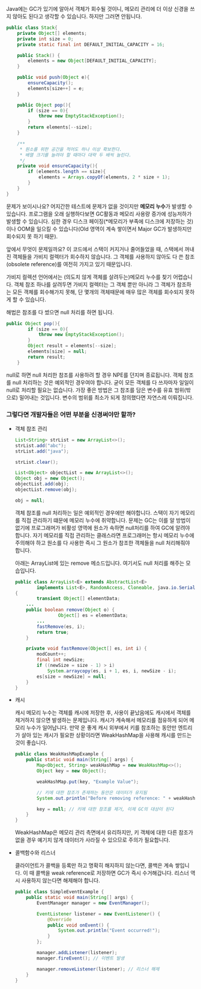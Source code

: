 Java에는 GC가 있기에 알아서 객체가 회수될 것이니, 메모리 관리에 더 이상 신경을 쓰지 않아도 된다고 생각할 수 있습니다. 하지만 그러면 안됩니다.

```java
public class Stack{
    private Object[] elements;
    private int size = 0;
    private static final int DEFAULT_INITIAL_CAPACITY = 16;

    public Stack() {
        elements = new Object[DEFAULT_INITIAL_CAPACITY];
    }

    public void push(Object e){
        ensureCapacity();
        elements[size++] = e;
    }

    public Object pop(){
        if (size == 0){
            throw new EmptyStackException();
        }
        return elements[--size];
    }

    /**
     * 원소를 위한 공간을 적어도 하나 이상 확보한다.
     * 배열 크기를 늘려야 할 때마다 대략 두 배씩 늘린다.
     */
    private void ensureCapacity(){
        if (elements.length == size){
            elements = Arrays.copyOf(elements, 2 * size + 1);
        }
    }
}
```

문제가 보이시나요? 어지간한 테스트에 문제가 없을 것이지만 **메모리 누수**가 발생할 수 있습니다. 프로그램을 오래 실행하다보면 GC활동과 메모리 사용량 증가에 성능저하가 발생할 수 있습니다. 심한 경우 디스크 페이징(*메모리가 부족에 디스크에 저장하는 것)이나 OOM을 일으킬 수 있습니다(Old 영역이 계속 쌓이면서 Major GC가 발생하지만 회수되지 못 하기 때문).

앞에서 무엇이 문제일까요? 이 코드에서 스택이 커지거나 줄어들었을 때, 스택에서 꺼내진 객체들을 가비지 컬렉터가 회수하지 않습니다. 그 객체를 사용하지 않아도 다 쓴 참조(obsolete reference)를 여전히 가지고 있기 때문입니다.

가비지 컬렉션 언어에서는 (의도치 않게 객체를 살려두는)메모리 누수를 찾기 어렵습니다. 객체 참조 하나를 살려두면 가비지 컬렉터는 그 객체 뿐만 아니라 그 객체가 참조하는 모든 객체를 회수해가지 못해, 단 몇개의 객체때문에 매우 많은 객체를 회수되지 못하게 할 수 있습니다.

해법은 참조를 다 썼으면 null 처리를 하면 됩니다.

```java
public Object pop(){
        if (size == 0){
            throw new EmptyStackException();
        }
        Object result = elements[--size];
        elements[size] = null;
        return result;
    }
```

null로 하면 null 처리한 참조를 사용하려 할 경우 NPE를 던지며 종료됩니다. 객체 참조를 null 처리하는 것은 예외적인 경우여야 합니다. 굳이 모든 객체를 다 쓰자마자 일일이 null로 처리할 필요는 없습니다. 가장 좋은 방법은 그 참조를 담은 변수를 유효 범위(밖으로) 밀어내는 것입니다. 변수의 범위를 최소가 되게 정의했다면 자연스레 이뤄집니다. 

### 그렇다면 개발자들은 어떤 부분을 신경써야만 할까?

- 객체 참조 관리
    
    ```java
    List<String> strList = new ArrayList<>();
    strList.add("abc");
    strList.add("java");
    
    strList.clear();
    
    List<Object> objectList = new ArrayList<>();
    Object obj = new Object();
    objectList.add(obj);
    objectList.remove(obj);
    
    obj = null;
    ```
    
    객체 참조를 null 처리하는 일은 예외적인 경우에만 해야합니다. 스택이 자기 메모리를 직접 관리하기 떄문에 메모리 누수에 취약합니다. 문제는 GC는 이를 알 방법이 없기에 프로그래머가 비활성 영역에 원소가 속하면 null처리를 하여 GC에 알려야 합니다. 자기 메모리를 직접 관리하는 클래스라면 프로그래머는 항시 메모리 누수에 주의해야 하고 원소를 다 사용한 즉시 그 원소가 참조한 객체들을 null 처리해줘야 합니다. 
    
    아래는 ArrayList에 있는 remove 메소드입니다. 여기서도 null 처리를 해주는 모습입니다.
    
    ```java
    public class ArrayList<E> extends AbstractList<E>
            implements List<E>, RandomAccess, Cloneable, java.io.Serializable
    {
    		transient Object[] elementData;
        ... 
        public boolean remove(Object o) {
    				Object[] es = elementData;
            ... 
            fastRemove(es, i);
            return true;
        }
    
        private void fastRemove(Object[] es, int i) {
            modCount++;
            final int newSize;
            if ((newSize = size - 1) > i)
                System.arraycopy(es, i + 1, es, i, newSize - i);
            es[size = newSize] = null;
        }
    }
    ```
    
- 캐시
    
    캐시 메모리 누수는 객체를 캐시에 저장한 후, 사용이 끝났음에도 캐시에서 객체를 제거하지 않으면 발생하는 문제입니다. 캐시가 계속해서 메모리를 점유하게 되어 메모리 누수가 일어납니다. 만약 운 좋게 캐시 외부에서 키를 참조하는 동안만 엔트리가 살아 있는 캐시가 필요한 상황이라면 WeakHashMap을 사용해 캐시를 만드는 것이 좋습니다.
    
    ```java
    public class WeakHashMapExample {
        public static void main(String[] args) {
            Map<Object, String> weakHashMap = new WeakHashMap<>();
            Object key = new Object();
    
            weakHashMap.put(key, "Example Value");
    
            // 키에 대한 참조가 존재하는 동안은 데이터가 유지됨
            System.out.println("Before removing reference: " + weakHashMap.containsKey(key));
    
            key = null; // 키에 대한 참조를 제거, 이제 GC의 대상이 된다
        }
    }
    ```
    
    WeakHashMap은 메모리 관리 측면에서 유리하지만, 키 객체에 대한 다른 참조가 없을 경우 예기치 않게 데이터가 사라질 수 있으므로 주의가 필요합니다.
    
- 콜백함수와 리스너
    
    클라이언트가 콜백을 등록만 하고 명확히 해지하지 않는다면, 콜백은 계속 쌓입니다. 이 때 콜백을 weak reference로 저장하면 GC가 즉시 수거해갑니다. 리스너 역시 사용하지 않는다면 해제해야 합니다.
    
    ```java
    public class SimpleEventExample {
        public static void main(String[] args) {
            EventManager manager = new EventManager();
    
            EventListener listener = new EventListener() {
                @Override
                public void onEvent() {
                    System.out.println("Event occurred!");
                }
            };
    
            manager.addListener(listener);
            manager.fireEvent(); // 이벤트 발생
    
            manager.removeListener(listener); // 리스너 해제
        }
    }
    ```
